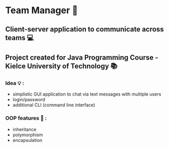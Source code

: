 # Team Manager :speech_balloon:
## Client-server application to communicate across teams :computer:
## Project created for Java Programming Course - Kielce University of Technology :books:

### Idea :bulb: :
- simplistic GUI application to chat via text messages with multiple users
- login/password 
- additional CLI (command line interface)

### OOP features :pushpin: :
- inheritance
- polymorphism
- encapsulation


